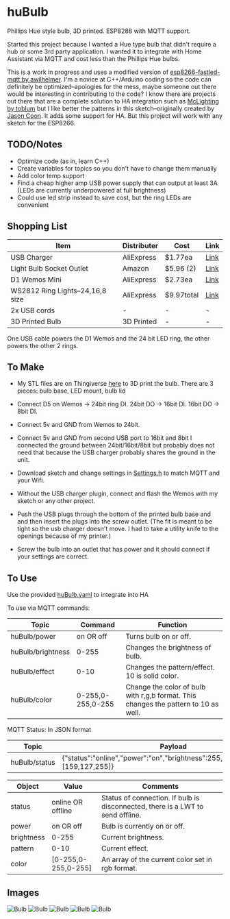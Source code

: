 # huBulb
Phillips Hue style bulb, 3D printed. ESP8288 with MQTT support.

Started this project because I wanted a Hue type bulb that didn't require a hub or some 3rd party application. I wanted it to integrate with Home Assistant via MQTT and cost less than the Phillips Hue bulbs.

This is a work in progress and uses a modified version of [esp8266-fastled-mqtt by awilhelmer](https://github.com/awilhelmer/esp8266-fastled-mqtt). I'm a novice at C++/Arduino coding so the code can definitely be optimized–apologies for the mess, maybe someone out there would be interesting in contributing to the code? I know there are projects out there that are a complete solution to HA integration such as [McLighting by toblum](https://github.com/toblum/McLighting) but I like better the patterns in this sketch–originally created by [Jason Coon](https://github.com/jasoncoon). It adds some support for HA. But this project will work with any sketch for the ESP8266.


## TODO/Notes
* Optimize code (as in, learn C++)
* Create variables for topics so you don't have to change them manually
* Add color temp support
* Find a cheap higher amp USB power supply that can output at least 3A (LEDs are currently underpowered at full brightness)
* Could use led strip instead to save cost, but the ring LEDs are convenient


## Shopping List
Item | Distributer | Cost | Link
------------ | ------------- | ------------- | -------------
USB Charger | AliExpress | $1.77ea | [Link](https://www.aliexpress.com/item/Dual-USB-Cell-Mobile-Phone-Charger-5V2-1A-1A-EU-US-Plug-Wall-Power-Adapter-for/32807780731.html)
Light Bulb Socket Outlet | Amazon | $5.96 (2) | [Link](https://www.amazon.com/gp/product/B002DN6QX2/)
D1 Wemos Mini | AliExpress | $2.73ea | [Link](https://www.aliexpress.com/item/D1-mini-Mini-NodeMcu-4M-bytes-Lua-WIFI-Internet-of-Things-development-board-based-ESP8266-by/32633763949.html)
WS2812 Ring Lights–24,16,8 size | AliExpress | $9.97total | [Link](https://www.aliexpress.com/item/1PCS-Pixel-RGB-LED-Ring-1Bit-8Bit-16Bit-24Bit-35Bit-45Bit-WS2812-5050-RGB-LED-Module/32950477261.html)
2x USB cords | - | - | -
3D Printed Bulb | 3D Printed | - | -

One USB cable powers the D1 Wemos and the 24 bit LED ring, the other powers the other 2 rings.


## To Make
* My STL files are on Thingiverse [here](https://www.thingiverse.com/thing:3635461) to 3D print the bulb. There are 3 pieces: bulb base, LED mount, bulb lid

* Connect D5 on Wemos -> 24bit ring DI. 24bit DO -> 16bit DI. 16bit DO -> 8bit DI.

* Connect 5v and GND from Wemos to 24bit.

* Connect 5v and GND from second USB port to 16bit and 8bit
I connected the ground between 24bit/16bit/8bit but probably does not need that because the USB charger probably shares the ground in the unit.

* Download sketch and change settings in [Settings.h](Settings.h) to match MQTT and your Wifi.

* Without the USB charger plugin, connect and flash the Wemos with my sketch or any other project.

* Push the USB plugs through the bottom of the printed bulb base and and then insert the plugs into the screw outlet. (The fit is meant to be tight so the usb charger doesn't move. I had to take a utility knife to the openings because of my printer.)

* Screw the bulb into an outlet that has power and it should connect if your settings are correct.


## To Use
Use the provided [huBulb.yaml](HA/huBulb.yaml) to integrate into HA

To use via MQTT commands:

Topic | Command | Function
------------ | ------------- | -------------
huBulb/power | on OR off | Turns bulb on or off.
huBulb/brightness | 0-255 | Changes the brightness of bulb.
huBulb/effect | 0-10 | Changes the pattern/effect. 10 is solid color.
huBulb/color | 0-255,0-255,0-255 | Change the color of bulb with r,g,b format. This changes the pattern to 10 as well.


MQTT Status: In JSON format

Topic | Payload
------------ | -------------
huBulb/status | {"status":"online","power":"on","brightness":255,"pattern":0,"color":[159,127,255]}


Object | Value | Comments
------------ | ------------- | -------------
status | online OR offline | Status of connection. If bulb is disconnected, there is a LWT to send offline.
power | on OR off | Bulb is currently on or off.
brightness | 0-255 | Current brightness.
pattern | 0-10 | Current effect.
color | [0-255,0-255,0-255] | An array of the current color set in rgb format.


## Images
![Bulb](/images/IMG_5846.jpg)
![Bulb](/images/IMG_5847.jpg)
![Bulb](/images/IMG_5848.jpg)
![Bulb](/images/IMG_5849.jpg)
![Bulb](/images/IMG_5850.GIF)
